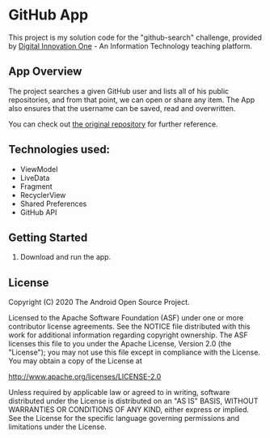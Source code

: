 
GitHub App
===================================

This project is my solution code for the "github-search" challenge, provided 
by [Digital Innovation One](https://www.dio.me) - An Information Technology teaching platform.

App Overview
-------------

The project searches a given GitHub user and lists all of his public repositories, and from that 
point, we can open or share any item. The App also ensures that the username can be saved, read and 
overwritten.

You can check out [the original repository](https://github.com/digitalinnovationone/desafio-github-search) for 
further reference.


Technologies used:
---------------

- ViewModel
- LiveData
- Fragment
- RecyclerView
- Shared Preferences
- GitHub API


Getting Started
---------------

1. Download and run the app.

License
-------

Copyright (C) 2020 The Android Open Source Project.

Licensed to the Apache Software Foundation (ASF) under one or more contributor
license agreements.  See the NOTICE file distributed with this work for
additional information regarding copyright ownership.  The ASF licenses this
file to you under the Apache License, Version 2.0 (the "License"); you may not
use this file except in compliance with the License.  You may obtain a copy of
the License at

http://www.apache.org/licenses/LICENSE-2.0

Unless required by applicable law or agreed to in writing, software
distributed under the License is distributed on an "AS IS" BASIS, WITHOUT
WARRANTIES OR CONDITIONS OF ANY KIND, either express or implied.  See the
License for the specific language governing permissions and limitations under
the License.